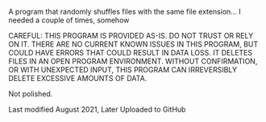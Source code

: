 A program that randomly shuffles files with the same file extension... I needed a couple of times, somehow

CAREFUL: THIS PROGRAM IS PROVIDED AS-IS. DO NOT TRUST OR RELY ON IT. THERE ARE NO CURRENT KNOWN ISSUES IN THIS PROGRAM, 
BUT COULD HAVE ERRORS THAT COULD RESULT IN DATA LOSS. IT DELETES FILES IN AN OPEN PROGRAM ENVIRONMENT. WITHOUT CONFIRMATION, 
OR WITH UNEXPECTED INPUT, THIS PROGRAM CAN IRREVERSIBLY DELETE EXCESSIVE AMOUNTS OF DATA.

Not polished.

Last modified August 2021, Later Uploaded to GitHub
